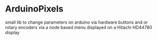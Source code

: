 ArduinoPixels
=============
small lib to change parameters on arduino via hardware buttons and or rotary encoders
via a node based menu displayed on a Hitachi HD44780 display

